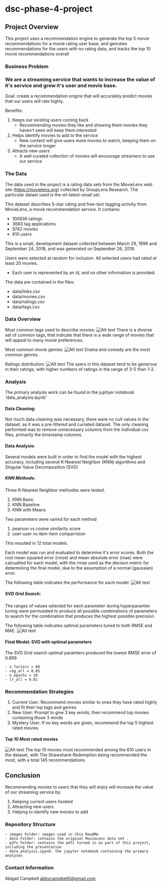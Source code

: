 # dsc-phase-4-project

## Project Overview

This project uses a recommendation engine to generate the top 5 movie recommendations for a movie rating user base, and genrates recommendations for the users with no rating data, and tracks the top 10 movie recommendations overall 

### Business Problem

### We are a streaming service that wants to increase the value of it's service and grow it's user and movie base.

Goal: create a recommendation engine that will accurately predict movies that our users will rate highly.

Benefits:
1. Keeps our existing users coming back
    - Recommending movies they like and showing them movies they haven't seen will keep them interested
2. Helps identify movies to add to the service
    - New content will give users more movies to watch, keeping them on the service longer
3. Attracts new users
    - A well curated collection of movies will encourage streamers to use our service

### The Data

The data used in the project is a rating data sets from the MovieLens web site (https://movielens.org) collected by GroupLens Research. The particular dataet used is the ml-latest-small set. 

This dataset describes 5-star rating and free-text tagging activity from MovieLens, a movie recommendation service. It contains: 
- 100836 ratings 
- 3683 tag applications
- 9742 movies
- 610 users 

This is a small, development dataset collected between March 29, 1996 and September 24, 2018, and was generated on September 26, 2018. 

Users were selected at random for inclusion. All selected users had rated at least 20 movies. 
- Each user is represented by an id, and no other information is provided. 

The data are contained in the files:
- data/links.csv
- data/movies.csv
- data/ratings.csv 
- data/tags.csv. 

### Data Overview

Most common tags used to describe movies:
![Alt text](images/common_tags.png)
There is a diverse set of common tags, that indicate that there is a wide range of movies that will appeal to many movie preferences.

Most common movie genres:
![Alt text](images/common_genres.png)
Drama and comedy are the most common genres.

Ratings distribution:
![Alt text](images/ratings_distribution.png)
The users in this dataset tend to be generous in their ratings, with higher numbers of ratings in the range of 3-5 than 1-2.  


### Analysis

The primary analysis work can be found in the jupityer notebook 'data_analysis.ipynb'

#### Data Cleaning: 
Not much data cleaning was necessary, there were no null values in the dataset, as it was a pre-filtered and currated dataset. The only cleaning performed was to remove unnecessary columns from the individual csv files, primarily the timestamp columns.

#### Data Analysis: 

Several models were built in order to find the model with the highest accuracy, including several K-Nearest Neighbor (KNN) algorithms and Singular Value Decomposition (SVD)

##### KNN Methods:
Three K-Nearest Neighbor methodes were tested.
1. KNN Basic
2. KNN Baseline
3. KNN with Means

Two parameters were varied for each method
1. pearson vs cosine similarity score
2. user-user vs item-item comparrision

This resulted in 12 total models. 

Each model was run and evaluated to determine it's error scores. Both the root mean squared error (rmse) and mean absolute error (mae) were calcualted for each model, with the rmse used as the decison metric for determining the final model, due to the assumption of a normal (gaussian) error.

The following table indicates the performance for each model.
![Alt text](images/knn_performance.png)

##### SVD Grid Search:
The ranges of values selected for each parameter during hyperparamter tuning were permutated to produce all possible combinations of parameters to search for the combination that produces the highest possible precision. 

The following table indicates optimal parameters tuned to both RMSE and MAE.
![Alt text](images/SVD_performance.png)

#### Final Model: SVD with optimal parameters
The SVD Grid search optimal paramters produced the lowest RMSE error of 0.869
    
    - n_factors = 80
    - reg_all = 0.05
    - n_epochs = 10
    - lr_all = 0.01

### Recommendation Strategies

1. Current User: Recommend movies similar to ones they have rated highly and fit their top tags and genres   
2. New User: Prompt to give 3 key words, then recommend top movies containing those 3 words
3. Mystery User: If no key words are given, recommend the top 5 highest rated movies

#### Top 10 Most rated movies
![Alt text](images/top_movies.png)
The top 10 movies most recommended among the  610 users in the dataset, with The Shawshank Redemption being recommended the most, with a total 145 recommendations.

## Conclusion
Recommending movies to users that they will enjoy will increase the value of our streaming service by:
1. Keeping current users hooked
2. Attracting new users 
3. Helping to identify new movies to add


### Repository Structure
    - images Folder: images used in this ReadMe
    - data Folder: contains the original MovieLens data set .
    - pdfs Folder: contains the pdfs turned in as part of this project, including the presentation
    - data_analysis.ipynb: the jupyter notebook containing the primary analyses


### Contact Information

Abigail Campbell
abbycampbell0@gmail.com